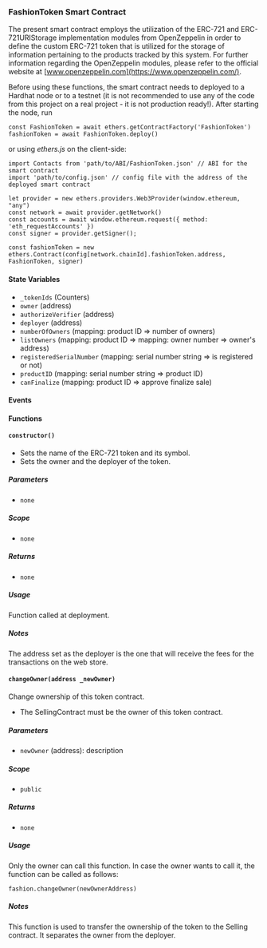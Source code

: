 ### FashionToken Smart Contract

The present smart contract employs the utilization of the ERC-721 and ERC-721URIStorage implementation modules from OpenZeppelin in order to define the custom ERC-721 token that is utilized for the storage of information pertaining to the products tracked by this system. For further information regarding the OpenZeppelin modules, please refer to the official website at [www.openzeppelin.com](https://www.openzeppelin.com/).

Before using these functions, the smart contract needs to deployed to a Hardhat node or to a testnet (it is not recommended to use any of the code from this project on a real project - it is not production ready!). After starting the node, run

```
const FashionToken = await ethers.getContractFactory('FashionToken')
fashionToken = await FashionToken.deploy()
```

or using _ethers.js_ on the client-side:

```
import Contacts from 'path/to/ABI/FashionToken.json' // ABI for the smart contract
import 'path/to/config.json' // config file with the address of the deployed smart contract

let provider = new ethers.providers.Web3Provider(window.ethereum, "any")
const network = await provider.getNetwork()
const accounts = await window.ethereum.request({ method: 'eth_requestAccounts' })
const signer = provider.getSigner();

const fashionToken = new ethers.Contract(config[network.chainId].fashionToken.address, FashionToken, signer)
```

#### State Variables

- `_tokenIds` (Counters)
- `owner` (address)
- `authorizeVerifier` (address)
- `deployer` (address)
- `numberOfOwners` (mapping: product ID => number of owners)
- `listOwners` (mapping: product ID => mapping: owner number => owner's address)
- `registeredSerialNumber` (mapping: serial number string => is registered or not)
- `productID` (mapping: serial number string => product ID)
- `canFinalize` (mapping: product ID => approve finalize sale)

#### Events

#### Functions

#### `constructor()`

- Sets the name of the ERC-721 token and its symbol.
- Sets the owner and the deployer of the token.

##### Parameters

- `none`

##### Scope

- `none`

##### Returns

- `none`

##### Usage

Function called at deployment.

##### Notes

The address set as the deployer is the one that will receive the fees for the transactions on the web store.

#### `changeOwner(address _newOwner)`

Change ownership of this token contract.

- The SellingContract must be the owner of this token contract.

##### Parameters

- `newOwner` (address): description

##### Scope

- `public`

##### Returns

- `none`

##### Usage

Only the owner can call this function. In case the owner wants to call it, the function can be called as follows:

```
fashion.changeOwner(newOwnerAddress)
```

##### Notes

This function is used to transfer the ownership of the token to the Selling contract. It separates the owner from the deployer.
